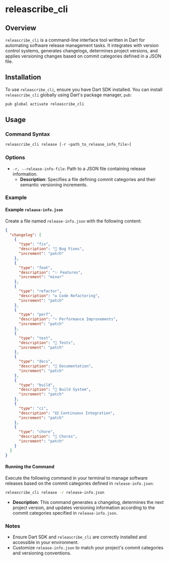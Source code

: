 # releascribe_cli

## Overview

`releascribe_cli` is a command-line interface tool written in Dart for automating software release management tasks. It integrates with version control systems, generates changelogs, determines project versions, and applies versioning changes based on commit categories defined in a JSON file.

## Installation

To use `releascribe_cli`, ensure you have Dart SDK installed. You can install `releascribe_cli` globally using Dart's package manager, `pub`:

```sh
pub global activate releascribe_cli
```

## Usage

### Command Syntax

```sh
releascribe_cli release [-r <path_to_release_info_file>]
```

### Options

- `-r, --release-info-file`: Path to a JSON file containing release information.
  - **Description**: Specifies a file defining commit categories and their semantic versioning increments.

### Example

#### Example `release-info.json`

Create a file named `release-info.json` with the following content:

```json
{
  "changelog": [
    {
      "type": "fix",
      "description": "🐛 Bug Fixes",
      "increment": "patch"
    },
    {
      "type": "feat",
      "description": "✨ Features",
      "increment": "minor"
    },
    {
      "type": "refactor",
      "description": "♻️ Code Refactoring",
      "increment": "patch"
    },
    {
      "type": "perf",
      "description": "⚡️ Performance Improvements",
      "increment": "patch"
    },
    {
      "type": "test",
      "description": "🧪 Tests",
      "increment": "patch"
    },
    {
      "type": "docs",
      "description": "📝 Documentation",
      "increment": "patch"
    },
    {
      "type": "build",
      "description": "🧱 Build System",
      "increment": "patch"
    },
    {
      "type": "ci",
      "description": "🎞️ Continuous Integration",
      "increment": "patch"
    },
    {
      "type": "chore",
      "description": "🧹 Chores",
      "increment": "patch"
    }
  ]
}
```

#### Running the Command

Execute the following command in your terminal to manage software releases based on the commit categories defined in `release-info.json`:

```sh
releascribe_cli release -r release-info.json
```

- **Description**: This command generates a changelog, determines the next project version, and updates versioning information according to the commit categories specified in `release-info.json`.

### Notes

- Ensure Dart SDK and `releascribe_cli` are correctly installed and accessible in your environment.
- Customize `release-info.json` to match your project's commit categories and versioning conventions.
